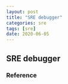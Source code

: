 ```yaml
---
layout: post
title: "SRE debugger"
categories: sre
tags: [sre]
date: 2020-06-05
---
```


## SRE debugger


### Reference
